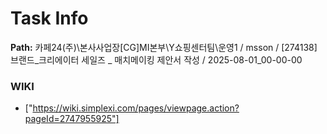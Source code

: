 # Task Info

**Path:** 카페24(주)\본사사업장\[CG]MI본부\Y쇼핑센터팀\운영1 / msson / [274138] 브랜드_크리에이터 세일즈 _ 매치메이킹 제안서 작성 / 2025-08-01_00-00-00

### WIKI
- ["https://wiki.simplexi.com/pages/viewpage.action?pageId=2747955925"]

